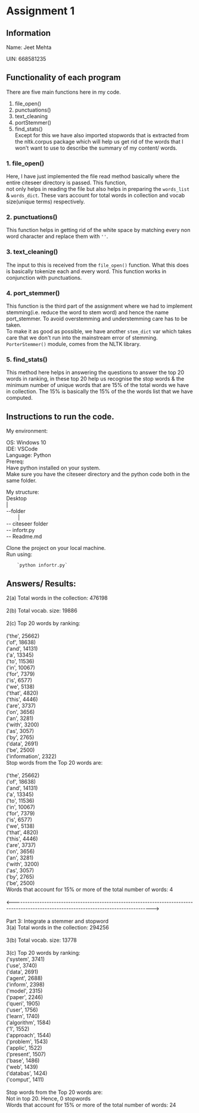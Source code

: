 # Assignment 1
## Information
Name: Jeet Mehta

UIN: 668581235

## Functionality of each program

There are five main functions here in my code. 
1. file_open()
2. punctuations()
3. text_cleaning
4. portStemmer()
5. find_stats() <br />
Except for this we have also imported stopwords that is extracted from the nltk.corpus package which will help us get rid of the 
words that I won't want to use to describe the summary of my content/ words. 

### 1. file_open()

Here, I have just implemented the file read method basically where the entire citeseer directory is passed. This function,      
not only helps in reading the file but also helps in preparing the `words_list` & `words_dict`. These vars account for
total words in collection and vocab size(unique terms) respectively.

### 2. punctuations()

This function helps in getting rid of the white space by matching every non word character and replace them with `''`.

### 3. text_cleaning()

The input to this is received from the `file_open()` function. What this does is basically tokenize each and every
word. This function works in conjunction with punctuations. 

### 4. port_stemmer()

This function is the third part of the assignment where we had to implement stemming(i.e. reduce the word to stem word)
and hence the name port_stemmer. To avoid overstemming and understemming care has to be taken. <br />
To make it as good as possible, we have another `stem_dict` var which takes care that we don't run into the mainstream error
of stemming. <br />
`PorterStemmer()` module, comes from the NLTK library. 

### 5. find_stats()

This method here helps in answering the questions to answer the top 20 words in ranking, in these top 20 help us recognise
the stop words & the minimum number of unique words that are 15% of the total words we have in collection. 
The 15% is basically the 15% of the the words list that we have computed.

## Instructions to run the code.

My environment:

OS: Windows 10 <br />
IDE: VSCode <br />
Language: Python <br />
Prereq: <br />
Have python installed on your system. <br />
Make sure you have the citeseer directory and the python code both in the same folder.

My structure: <br />
        Desktop <br />
        |       <br />
        --folder <br />
&nbsp; &nbsp; &nbsp; &nbsp;         | <br />
                -- citeseer folder <br />
                -- infortr.py <br />
                -- Readme.md <br />

Clone the project on your local machine. <br />
Run using:

        `python infortr.py`

## Answers/ Results:

2(a) Total words in the collection:  476198 <br /><br />
2(b) Total vocab. size:  19886 <br /><br />
2(c) Top 20 words by ranking: <br /><br />
('the', 25662) <br />
('of', 18638) <br />
('and', 14131) <br />
('a', 13345) <br />
('to', 11536) <br />
('in', 10067) <br />
('for', 7379) <br />
('is', 6577)<br />
('we', 5138)<br />
('that', 4820)<br />
('this', 4446)<br />
('are', 3737)<br />
('on', 3656)<br />
('an', 3281)<br />
('with', 3200)<br />
('as', 3057)<br />
('by', 2765)<br />
('data', 2691)<br />
('be', 2500)<br />
('information', 2322)<br />
Stop words from the Top 20 words are:<br /><br />
('the', 25662)<br />
('of', 18638)<br />
('and', 14131)<br />
('a', 13345)<br />
('to', 11536)<br />
('in', 10067)<br />
('for', 7379)<br />
('is', 6577)<br />
('we', 5138)<br />
('that', 4820)<br />
('this', 4446)<br />
('are', 3737)<br />
('on', 3656)<br />
('an', 3281)<br />
('with', 3200)<br />
('as', 3057)<br />
('by', 2765)<br />
('be', 2500)<br />
Words that account for 15% or more of the total number of words:  4<br /><br />
<----------------------------------------------------------------------------------------------------------------------------------------><br /><br />
Part 3: Integrate a stemmer and stopword<br />
3(a) Total words in the collection:  294256<br /><br />
3(b) Total vocab. size:  13778<br /><br />
3(c) Top 20 words by ranking:<br />
('system', 3741)<br />
('use', 3740)<br />
('data', 2691)<br />
('agent', 2688)<br />
('inform', 2398)<br />
('model', 2315)<br />
('paper', 2246)<br />
('queri', 1905)<br />
('user', 1756)<br />
('learn', 1740)<br />
('algorithm', 1584)<br />
('1', 1552)<br />
('approach', 1544)<br />
('problem', 1543)<br />
('applic', 1522)<br />
('present', 1507)<br />
('base', 1486)<br />
('web', 1439)<br />
('databas', 1424)<br />
('comput', 1411)<br /><br />
Stop words from the Top 20 words are:<br />
Not in top 20. Hence, 0 stopwords<br />
Words that account for 15% or more of the total number of words:  24<br />
